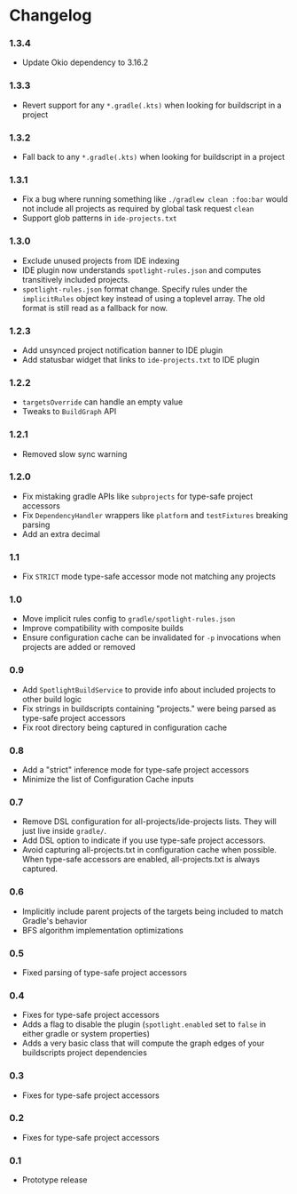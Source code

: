 # Changelog

### 1.3.4
* Update Okio dependency to 3.16.2

### 1.3.3
* Revert support for any `*.gradle(.kts)` when looking for buildscript in a project

### 1.3.2
* Fall back to any `*.gradle(.kts)` when looking for buildscript in a project

### 1.3.1
* Fix a bug where running something like `./gradlew clean :foo:bar` would not include all projects as required by global task request `clean`
* Support glob patterns in `ide-projects.txt`

### 1.3.0
* Exclude unused projects from IDE indexing
* IDE plugin now understands `spotlight-rules.json` and computes transitively included projects.
* `spotlight-rules.json` format change. Specify rules under the `implicitRules` object key instead of using a toplevel array. The old format is still read as a fallback for now.

### 1.2.3
* Add unsynced project notification banner to IDE plugin
* Add statusbar widget that links to `ide-projects.txt` to IDE plugin

### 1.2.2
* `targetsOverride` can handle an empty value
* Tweaks to `BuildGraph` API

### 1.2.1
* Removed slow sync warning

### 1.2.0
* Fix mistaking gradle APIs like `subprojects` for type-safe project accessors
* Fix `DependencyHandler` wrappers like `platform` and `testFixtures` breaking parsing
* Add an extra decimal

### 1.1
* Fix `STRICT` mode type-safe accessor mode not matching any projects

### 1.0
* Move implicit rules config to `gradle/spotlight-rules.json`
* Improve compatibility with composite builds
* Ensure configuration cache can be invalidated for `-p` invocations when projects are added or removed

### 0.9
* Add `SpotlightBuildService` to provide info about included projects to other build logic
* Fix strings in buildscripts containing "projects." were being parsed as type-safe project accessors
* Fix root directory being captured in configuration cache

### 0.8
* Add a "strict" inference mode for type-safe project accessors
* Minimize the list of Configuration Cache inputs

### 0.7
* Remove DSL configuration for all-projects/ide-projects lists. They will just live inside `gradle/`.
* Add DSL option to indicate if you use type-safe project accessors.
* Avoid capturing all-projects.txt in configuration cache when possible. When type-safe accessors are enabled, all-projects.txt is always captured.

### 0.6
* Implicitly include parent projects of the targets being included to match Gradle's behavior
* BFS algorithm implementation optimizations

### 0.5
* Fixed parsing of type-safe project accessors

### 0.4
* Fixes for type-safe project accessors
* Adds a flag to disable the plugin (`spotlight.enabled` set to `false` in either gradle or system properties)
* Adds a very basic class that will compute the graph edges of your buildscripts project dependencies

### 0.3
* Fixes for type-safe project accessors

### 0.2
* Fixes for type-safe project accessors

### 0.1
* Prototype release